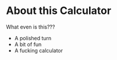 # About this Calculator

What even is this???

 * A polished turn
 * A bit of fun
 * A fucking calculator